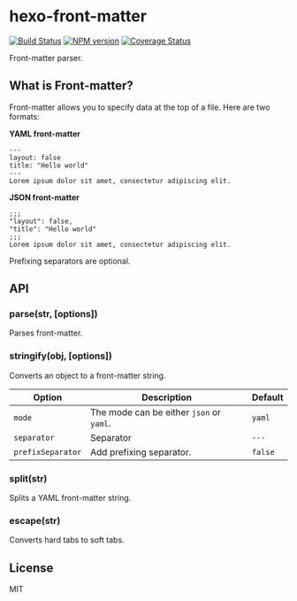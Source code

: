 # hexo-front-matter

[![Build Status](https://github.com/hexojs/hexo-front-matter/workflows/Tester/badge.svg)](https://github.com/hexojs/hexo-front-matter/actions?query=workflow%3ATester)
[![NPM version](https://badge.fury.io/js/hexo-front-matter.svg)](https://www.npmjs.com/package/hexo-front-matter)
[![Coverage Status](https://coveralls.io/repos/hexojs/hexo-front-matter/badge.svg?branch=master)](https://coveralls.io/r/hexojs/hexo-front-matter?branch=master)

Front-matter parser.

## What is Front-matter?

Front-matter allows you to specify data at the top of a file. Here are two formats:

**YAML front-matter**

```
---
layout: false
title: "Hello world"
---
Lorem ipsum dolor sit amet, consectetur adipiscing elit.
```

**JSON front-matter**

```
;;;
"layout": false,
"title": "Hello world"
;;;
Lorem ipsum dolor sit amet, consectetur adipiscing elit.
```

Prefixing separators are optional.

## API

### parse(str, [options])

Parses front-matter.

### stringify(obj, [options])

Converts an object to a front-matter string.

Option | Description | Default
--- | --- | ---
`mode` | The mode can be either `json` or `yaml`. | `yaml`
`separator` | Separator | `---`
`prefixSeparator` | Add prefixing separator. | `false`

### split(str)

Splits a YAML front-matter string.

### escape(str)

Converts hard tabs to soft tabs.

## License

MIT